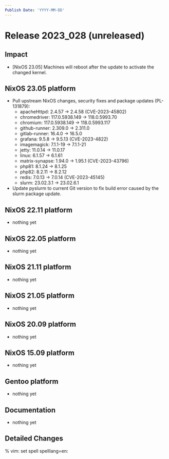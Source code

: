 ```yaml
---
Publish Date: 'YYYY-MM-DD'
---
```


# Release 2023_028 (unreleased)

## Impact

- \[NixOS 23.05\] Machines will reboot after the update to activate the
   changed kernel.

## NixOS 23.05 platform

- Pull upstream NixOS changes, security fixes and package updates (PL-131879):
  - apacheHttpd: 2.4.57 -> 2.4.58 (CVE-2023-45802)
  - chromedriver: 117.0.5938.149 -> 118.0.5993.70
  - chromium: 117.0.5938.149 -> 118.0.5993.117
  - github-runner: 2.309.0 -> 2.311.0
  - gitlab-runner: 16.4.0 -> 16.5.0
  - grafana: 9.5.8 -> 9.5.13 (CVE-2023-4822)
  - imagemagick: 7.1.1-19 -> 7.1.1-21
  - jetty: 11.0.14 -> 11.0.17
  - linux: 6.1.57 -> 6.1.61
  - matrix-synapse: 1.94.0 -> 1.95.1 (CVE-2023-43796)
  - php81: 8.1.24 -> 8.1.25
  - php82: 8.2.11 -> 8.2.12
  - redis: 7.0.13 -> 7.0.14 (CVE-2023-45145)
  - slurm: 23.02.3.1 -> 23.02.6.1
- Update pyslurm to current Git version to fix build error caused by
  the slurm package update.

## NixOS 22.11 platform

- nothing yet

## NixOS 22.05 platform

- nothing yet

## NixOS 21.11 platform

- nothing yet

## NixOS 21.05 platform

- nothing yet

## NixOS 20.09 platform

- nothing yet

## NixOS 15.09 platform

- nothing yet

## Gentoo platform

- nothing yet

## Documentation

- nothing yet

## Detailed Changes

% vim: set spell spelllang=en:
